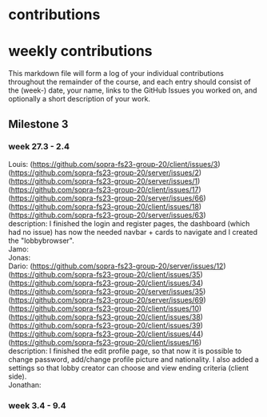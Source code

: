 contributions
==============

# weekly contributions


This markdown file will form a log of your individual contributions
throughout the remainder of the course, and each entry should consist of the (week-) date, your
name, links to the GitHub Issues you worked on, and optionally a short description of your work.

## Milestone 3
### week 27.3 - 2.4
Louis:
(https://github.com/sopra-fs23-group-20/client/issues/3)
(https://github.com/sopra-fs23-group-20/server/issues/2)
(https://github.com/sopra-fs23-group-20/server/issues/1)
(https://github.com/sopra-fs23-group-20/client/issues/17)
(https://github.com/sopra-fs23-group-20/server/issues/66)
(https://github.com/sopra-fs23-group-20/client/issues/18)
(https://github.com/sopra-fs23-group-20/server/issues/63)
<br />
description: I finished the login and register pages, the dashboard (which had no issue) has now the needed navbar + cards to navigate and I created the "lobbybrowser".
<br />
Jamo:
<br />
Jonas:
<br />
Dario:
(https://github.com/sopra-fs23-group-20/server/issues/12)
(https://github.com/sopra-fs23-group-20/client/issues/35)
(https://github.com/sopra-fs23-group-20/client/issues/34)
(https://github.com/sopra-fs23-group-20/server/issues/35)
(https://github.com/sopra-fs23-group-20/server/issues/69)
(https://github.com/sopra-fs23-group-20/client/issues/10)
(https://github.com/sopra-fs23-group-20/client/issues/38)
(https://github.com/sopra-fs23-group-20/client/issues/39)
(https://github.com/sopra-fs23-group-20/client/issues/44)
(https://github.com/sopra-fs23-group-20/client/issues/16)
<br />
description: I finished the edit profile page, so that now it is possible to change password, add/change profile picture and nationality. I also added a settings so that lobby creator can choose and view ending criteria (client side).
<br />
Jonathan:
### week 3.4 - 9.4
